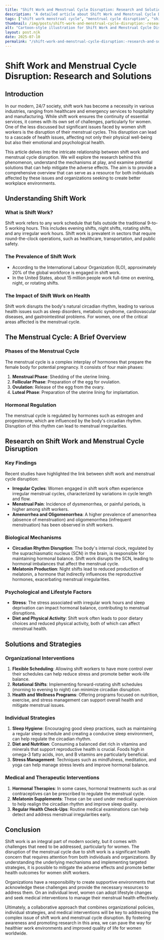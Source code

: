 ```yaml
---
title: "Shift Work and Menstrual Cycle Disruption: Research and Solutions"
description: "A detailed article about Shift Work and Menstrual Cycle Disruption: Research and Solutions."
tags: ["shift work menstrual cycle", "menstrual cycle disruption", "shift work health effects", "menstrual health solutions", "managing shift work menstrual issues"]
thumbnail: /img/posts/shift-work-and-menstrual-cycle-disruption:-research-and-solutions.webp
alt: "Cartoon-style illustration for Shift Work and Menstrual Cycle Disruption: Research and Solutions"
layout: post.njk
date: 2025-07-10
permalink: "/shift-work-and-menstrual-cycle-disruption:-research-and-solutions/"
---
```


# Shift Work and Menstrual Cycle Disruption: Research and Solutions

## Introduction

In our modern, 24/7 society, shift work has become a necessity in various industries, ranging from healthcare and emergency services to hospitality and manufacturing. While shift work ensures the continuity of essential services, it comes with its own set of challenges, particularly for women. One of the less discussed but significant issues faced by women shift workers is the disruption of their menstrual cycles. This disruption can lead to a cascade of health issues, affecting not only their physical well-being but also their emotional and psychological health.

This article delves into the intricate relationship between shift work and menstrual cycle disruption. We will explore the research behind this phenomenon, understand the mechanisms at play, and examine potential solutions that can help mitigate the adverse effects. The aim is to provide a comprehensive overview that can serve as a resource for both individuals affected by these issues and organizations seeking to create better workplace environments.

## Understanding Shift Work

### What is Shift Work?

Shift work refers to any work schedule that falls outside the traditional 9-to-5 working hours. This includes evening shifts, night shifts, rotating shifts, and any irregular work hours. Shift work is prevalent in sectors that require round-the-clock operations, such as healthcare, transportation, and public safety.

### The Prevalence of Shift Work

- According to the International Labour Organization (ILO), approximately 20% of the global workforce is engaged in shift work.
- In the United States, about 15 million people work full-time on evening, night, or rotating shifts.

### The Impact of Shift Work on Health

Shift work disrupts the body's natural circadian rhythm, leading to various health issues such as sleep disorders, metabolic syndrome, cardiovascular diseases, and gastrointestinal problems. For women, one of the critical areas affected is the menstrual cycle.

## The Menstrual Cycle: A Brief Overview

### Phases of the Menstrual Cycle

The menstrual cycle is a complex interplay of hormones that prepare the female body for potential pregnancy. It consists of four main phases:

1. **Menstrual Phase**: Shedding of the uterine lining.
2. **Follicular Phase**: Preparation of the egg for ovulation.
3. **Ovulation**: Release of the egg from the ovary.
4. **Luteal Phase**: Preparation of the uterine lining for implantation.

### Hormonal Regulation

The menstrual cycle is regulated by hormones such as estrogen and progesterone, which are influenced by the body's circadian rhythm. Disruption of this rhythm can lead to menstrual irregularities.

## Research on Shift Work and Menstrual Cycle Disruption

### Key Findings

Recent studies have highlighted the link between shift work and menstrual cycle disruption:

- **Irregular Cycles**: Women engaged in shift work often experience irregular menstrual cycles, characterized by variations in cycle length and flow.
- **Menstrual Pain**: Incidence of dysmenorrhea, or painful periods, is higher among shift workers.
- **Amenorrhea and Oligomenorrhea**: A higher prevalence of amenorrhea (absence of menstruation) and oligomenorrhea (infrequent menstruation) has been observed in shift workers.

### Biological Mechanisms

- **Circadian Rhythm Disruption**: The body's internal clock, regulated by the suprachiasmatic nucleus (SCN) in the brain, is responsible for maintaining hormonal balance. Shift work disrupts the SCN, leading to hormonal imbalances that affect the menstrual cycle.
- **Melatonin Production**: Night shifts lead to reduced production of melatonin, a hormone that indirectly influences the reproductive hormones, exacerbating menstrual irregularities.

### Psychological and Lifestyle Factors

- **Stress**: The stress associated with irregular work hours and sleep deprivation can impact hormonal balance, contributing to menstrual disruptions.
- **Diet and Physical Activity**: Shift work often leads to poor dietary choices and reduced physical activity, both of which can affect menstrual health.

## Solutions and Strategies

### Organizational Interventions

1. **Flexible Scheduling**: Allowing shift workers to have more control over their schedules can help reduce stress and promote better work-life balance.
2. **Rotational Shifts**: Implementing forward-rotating shift schedules (morning to evening to night) can minimize circadian disruption.
3. **Health and Wellness Programs**: Offering programs focused on nutrition, exercise, and stress management can support overall health and mitigate menstrual issues.

### Individual Strategies

1. **Sleep Hygiene**: Encouraging good sleep practices, such as maintaining a regular sleep schedule and creating a conducive sleep environment, can help regulate the circadian rhythm.
2. **Diet and Nutrition**: Consuming a balanced diet rich in vitamins and minerals that support reproductive health is crucial. Foods high in omega-3 fatty acids, iron, and B vitamins are particularly beneficial.
3. **Stress Management**: Techniques such as mindfulness, meditation, and yoga can help manage stress levels and improve hormonal balance.

### Medical and Therapeutic Interventions

1. **Hormonal Therapies**: In some cases, hormonal treatments such as oral contraceptives can be prescribed to regulate the menstrual cycle.
2. **Melatonin Supplements**: These can be used under medical supervision to help realign the circadian rhythm and improve sleep quality.
3. **Regular Health Check-Ups**: Routine medical examinations can help detect and address menstrual irregularities early.

## Conclusion

Shift work is an integral part of modern society, but it comes with challenges that need to be addressed, particularly for women. The disruption of the menstrual cycle due to shift work is a significant health concern that requires attention from both individuals and organizations. By understanding the underlying mechanisms and implementing targeted strategies, it is possible to mitigate the adverse effects and promote better health outcomes for women shift workers.

Organizations have a responsibility to create supportive environments that acknowledge these challenges and provide the necessary resources to address them. On an individual level, women can adopt lifestyle changes and seek medical interventions to manage their menstrual health effectively.

Ultimately, a collaborative approach that combines organizational policies, individual strategies, and medical interventions will be key to addressing the complex issue of shift work and menstrual cycle disruption. By fostering awareness and promoting research in this area, we can pave the way for healthier work environments and improved quality of life for women worldwide.